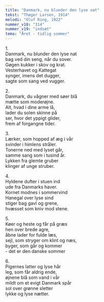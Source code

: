```yaml
---
title: "Danmark, nu blunder den lyse nat"
tekst: "Thøger Larsen, 1914"
melodi: "Oluf Ring, 1922"
nummer_v18: "314"
nummer_v19: "indsæt"
tema: "Året - tidlig sommer"
---
```

1\.\
Danmark, nu blunder den lyse nat\
bag ved din seng, når du sover.\
Gøgen kukker i skov og krat.\
Vesterhavet og Kattegat\
synger, imens det dugger,\
sagte som sang ved vugger.

2\.\
Danmark, du vågner med søer blå\
mætte som moderøjne.\
Alt, hvad i dine arme lå,\
lader du solen skinne på\
ser, hvor det yppigt glider,\
frem af forgangne tider.

3\.\
Lærker, som hopped af æg i vår\
svinder i himlens stråler.\
Tonerne ned med lyset går,\
samme sang som i tusind år.\
Lykken fra glemte gruber\
klinger af unge struber.

4\.\
Hyldene dufter i stuen ind\
ude fra Danmarks haver.\
Kornet modnes i sommervind\
Hanegal over lyse sind\
stiger bag gavl og grene,\
hvæsset som kniv mod stene.

5\.\
Køer og heste og får på græs\
hen over brede agre,\
åbne lader for fulde læs,\
sejl, som stryger om klint og næs,\
byger, som går og kommer\
\- det er den danske sommer

6\.\
Pigernes latter og lyse hår\
leg, som får aldrig ende,\
øjnene blå som vand i vår\
mildt om et evigt Danmark spår\
sol over grønne sletter\
lykke og lyse nætter.